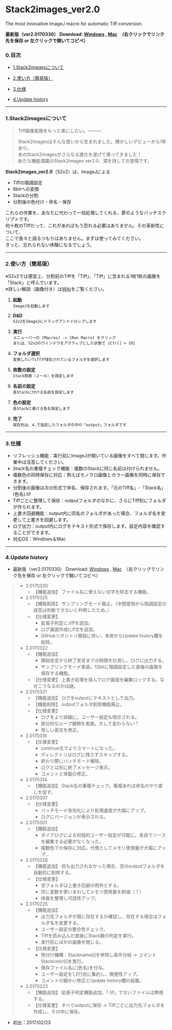 # Stack2images_ver2.0
The most innovative ImageJ macro for automatic Tiff conversion.

**最新版（ver2.0170330） Download: [Windows](https://raw.githubusercontent.com/TM2320/Stack2images_ver2.0/master/download/Stack2images_ver2.0_Win.txt) , [Mac](https://raw.githubusercontent.com/TM2320/Stack2images_ver2.0/master/download/Stack2images_ver2.0_Mac.txt)　（右クリックでリンク先を保存 or 左クリックで開いてコピペ）**

### 0.目次
* [1.Stack2imagesについて](https://github.com/TM2320/Stack2images_ver2.0/blob/master/README.md#1stack2images%E3%81%AB%E3%81%A4%E3%81%84%E3%81%A6)

* [2.使い方（簡易版）](https://github.com/TM2320/Stack2images_ver2.0/blob/master/README.md#2%E4%BD%BF%E3%81%84%E6%96%B9%E7%B0%A1%E6%98%93%E7%89%88)

* [3.仕様](https://github.com/TM2320/Stack2images_ver2.0/blob/master/README.md#3%E4%BB%95%E6%A7%98)

* [4.Update history](https://github.com/TM2320/Stack2images_ver2.0/blob/master/README.md#4update-history)

___
### 1.Stack2imagesについて
	
> Tiff画像変換をもっと楽にしたい。―――
> 
> Stack2imagesはそんな思いから生まれました。輝かしいデビューから1年余り。  
> あのStack2imagesがさらなる進化を遂げて帰ってきました！  
> 新たな機能満載のStack2images ver2.0、満を持しての登場です。
	
**Stack2images_ver2.0**（S2v2）は、ImageJによる
* Tiffの階調設定
* 8bitへの変換
* Stackの分割  
* 分割後の色付け・命名・保存  

これらの作業を、あなたに代わって一括処理してくれる、夢のようなバッチスクリプトです。  
何十枚のTiffだって、これがあればもう恐れる必要はありません。その革新性について、  
ここで長々と語るつもりはありません。まずは使ってみてください。  
きっと、忘れられない体験になるでしょう。
___
### 2.使い方（簡易版）  
※S2v2では便宜上、分割前のTiffを「Tiff」、「Tiff」に含まれる1枚1枚の画像を「Stack」と呼んでいます。  
※詳しい解説（画像付き）は[Wiki](http://soon...)をご覧ください。
1. **起動**  
`ImageJを起動します`

2. **D&D**  
`S2v2をImageJにドラッグアンドドロップします`

3. **実行**  
`メニューバーの [Macros] -> [Run Macro] をクリック`  
`または、S2v2のウィンドウをアクティブにした状態で [Ctrl] + [R]`

4. **フォルダ選択**  
`変換したいTiffが保存されているフォルダを選択します`

5. **枚数の設定**  
`Stack枚数（２～６）を設定します`

6. **名前の設定**  
`各Stackに付ける名前を設定します`

7. **色の設定**  
`各Stackに着ける色を設定します`

8. **完了**  
`保存先は、4.で指定したフォルダの中の「output」フォルダです`
___
### 3.仕様
* リフレッシュ機能：実行前にImageJが開いている画像をすべて閉じます。作業中は注意してください。  
* Stack名の重複チェック機能：複数のStackに同じ名前は付けられません。
* 複数色の同時保存に対応：例えばモノクロ画像とカラー画像を同時に保存できます。  
* 分割後の画像は次の形式で命名、保存されます。「元のTiff名」-「Stack名」 (色名).tif  
* Tiffごとに整理して保存：outputフォルダのなかに、さらにTiff別にフォルダが作られます。  
* 上書き回避機能：output内に同名のフォルダがあった場合、フォルダ名を変更して上書きを回避します。  
* ログ出力：output内にログをテキスト形式で保存します。設定内容を確認することができます。  
* 対応OS：Windows＆Mac
___
### 4.Update history  
* 最新版（ver2.0170330） Download: [Windows](https://raw.githubusercontent.com/TM2320/Stack2images_ver2.0/master/download/Stack2images_ver2.0_Win.txt) , [Mac](https://raw.githubusercontent.com/TM2320/Stack2images_ver2.0/master/download/Stack2images_ver2.0_Mac.txt)　（右クリックでリンク先を保存 or 左クリックで開いてコピペ）
> - 2.0170330
>	- 【機能追加】	ファイル名に使えない文字を除去する機能。
> - 2.0170325
> 	- 【機能削除】	サンプリングモード廃止。（中間産物から階調設定の成否は判断できないと判明したため。）
>	- 【仕様変更】
>		+ 拡張子判定に.tiffを追加。
>		+ ログ画面作成にif文を追加。
>		+ GitHubリポジトリ開設に伴い、本体からUpdate history欄を削除。
> - 2.0170322
>	- 【機能追加】
>		+ 開始宣言から終了宣言までの時間を計測し、ログに出力する。
>		+ サンプリングモード実装。12bitに階調設定した直後の画像を保存する機能。
>	+ 【仕様変更】	上書き処理を挟んでログ画面を編集ロックする。なぜこうなるのかは謎。
> - 2.0170321
>	+ 【機能追加】	ログをoutputにテキストとして出力。
>	+ 【機能削除】	outputフォルダ削除機能廃止。
>	- 【仕様変更】
>		+ ログをより詳細に。ユーザー設定も明示される。
>		+ 部分的なループ展開を実施。大して変わらない？
>		+ 怪しい英文を修正。
> - 2.0170316
>	- 【仕様変更】
>		+ continue文でよりスマートになった。
>		+ ディレクトリはログに残さずスキップする。
>		+ 終わり際にバッチモード解除。
>		+ ログとは別に終了メッセージ表示。
>		+ コメントと体裁の修正。
> - 2.0170314
>	+ 【機能追加】	Stack名の重複チェック。重複あれば命名のやり直しを促す。
> - 2.0170307
>	- 【仕様変更】
>		+ バッチモード有効化により処理速度が大幅にアップ。
>		+ ログにバージョンが表示される。
> - 2.0170301
>	- 【機能追加】
>		+ ダイアログによる対話的ユーザー設定が可能に。各自でソースを編集する必要がなくなった。
>		+ 複数色での保存に対応。代償としてメモリ使用量が大幅にアップ…
> - 2.0170226
>	+ 【機能追加】	何も出力されなかった場合、空のoutputフォルダを自動的に削除する。
>	- 【仕様変更】
>		+ 空フォルダは上書き回避の例外とする。
>		+ 同じ変数を使いまわしてメモリ使用量を削減（？）
>		+ 体裁を整理し可読性アップ。
> - 2.0170225
> 	- 【機能追加】  
>		+ 出力先フォルダが既に存在するか確認し、存在する場合はフォルダ名を変更する。  
>		+ ユーザー設定の整合性チェック。  
>		+ Tiffを読み込んだ直後にStack数の判定を実行。
>		+ 実行前にほかの画像を閉じる。
>	- 【仕様変更】
>		+ 色付け機構：Stackname[i]を参照し条件分岐 -> コマンドStackcolor[i]を実行。
>		+ 保存ファイル名に(色名)を付与。
>		+ ユーザー設定を1,2行目に集約し、簡便性アップ。
>		+ コメントの細かい修正とUpdate history欄の設置。
> - 2.0170223  
> 	+ 【機能追加】    拡張子判定機能追加。「.tif」でないファイルは無視する。  
> 	+ 【仕様変更】    すべてoutputに保存 -> Tiffごとに出力先フォルダを作成し、その中に保存。  
* 初出：2017/02/23  
